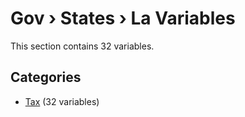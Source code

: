 # Gov › States › La Variables

This section contains 32 variables.

## Categories

- [Tax](tax/index.md) (32 variables)
